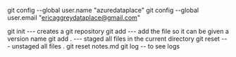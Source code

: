  git config --global user.name "azuredataplace"
git config --global user.email "ericaggreydataplace@gmail.com"

git init    --- creates a git repository
git add ---  add the file so it can be given a version name
git add .  --- staged all files in the current directory
git reset ---  unstaged all files  . git reset notes.md
git log -- to see logs  
